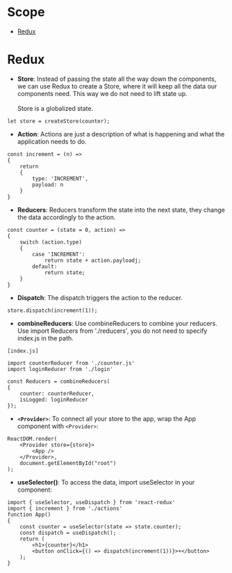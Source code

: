 # Scope
- [Redux](#redux)




# Redux

- **Store**: Instead of passing the state all the way down the components, we can use Redux to create a Store, where it will keep all the data our components need. This way we do not need to lift state up.\
\
Store is a globalized state.
```
let store = createStore(counter);
```
- **Action**: Actions are just a description of what is happening and what the application needs to do.
```
const increment = (n) =>
{
    return 
    {
        type: 'INCREMENT',
        payload: n
    }
}
```
- **Reducers**: Reducers transform the state into the next state, they change the data accordingly to the action.
```
const counter = (state = 0, action) =>
{
    switch (action.type)
    {
        case 'INCREMENT':
            return state + action.payloadj;
        default:
            return state;
    }
}
```
- **Dispatch**: The dispatch triggers the action to the reducer.
```
store.dispatch(increment(1));
```

- **combineReducers**: Use combineReducers to combine your reducers. \
Use import Reducers from './reducers', you do not need to specify index.js in the path.
```
[index.js]

import counterReducer from './counter.js'
import loginReducer from './login'

const Reducers = combineReducers(
{
    counter: counterReducer,
    isLogged: loginReducer
});
```

- **```<Provider>```**: To connect all your store to the app, wrap the App component with ```<Provider>```:
```
ReactDOM.render(
    <Provider store={store}>
        <App />
    </Provider>,
    document.getElementById("root")
);
```

- **useSelector()**: To access the data, import useSelector in your component:
```
import { useSelector, useDispatch } from 'react-redux'
import { increment } from './actions'
function App()
{
    const counter = useSelector(state => state.counter);
    const dispatch = useDispatch();
    return (
        <h1>{counter}</h1>
        <button onClick={() => dispatch(increment(1))}>+</button>
    );
}
```
